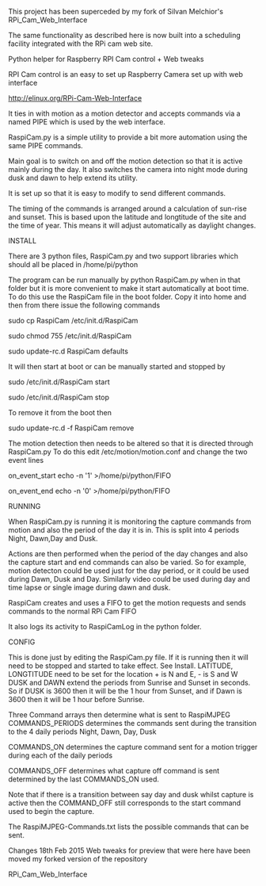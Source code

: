 This project has been superceded by my fork of Silvan Melchior's RPi_Cam_Web_Interface

The same functionality as described here is now built into a scheduling facility integrated
with the RPi cam web site.

Python helper for Raspberry RPI Cam control + Web tweaks

RPI Cam control is an easy to set up Raspberry Camera set up with web interface

http://elinux.org/RPi-Cam-Web-Interface

It ties in with motion as a motion detector and accepts commands via a named PIPE which
is used by the web interface.

RaspiCam.py is a simple utility to provide a bit more automation using the same PIPE commands.

Main goal is to switch on and off the motion detection so that it is active mainly during the day.
It also switches the camera into night mode during dusk and dawn to help extend its utility.

It is set up so that it is easy to modify to send different commands.

The timing of the commands is arranged around a calculation of sun-rise and sunset.
This is based upon the latitude and longtitude of the site and the time of year.
This means it will adjust automatically as daylight changes.

INSTALL

There are 3 python files, RaspiCam.py and two support libraries which should all be placed in
/home/pi/python

The program can be run manually by python RaspiCam.py when in that folder but it is more convenient
to make it start automatically at boot time. To do this use the RaspiCam file in the boot folder.
Copy it into home and then from there issue the following commands

sudo cp RaspiCam /etc/init.d/RaspiCam

sudo chmod 755 /etc/init.d/RaspiCam

sudo update-rc.d RaspiCam defaults

It will then start at boot or can be manually started and stopped by

sudo /etc/init.d/RaspiCam start

sudo /etc/init.d/RaspiCam stop

To remove it from the boot then

sudo update-rc.d -f RaspiCam remove

The motion detection then needs to be altered so that it is directed through RaspiCam.py
To do this edit /etc/motion/motion.conf and change the two event lines

on_event_start echo -n '1' >/home/pi/python/FIFO

on_event_end echo -n '0' >/home/pi/python/FIFO

RUNNING

When RaspiCam.py is running it is monitoring the capture commands from motion and also the
period of the day it is in. This is split into 4 periods Night, Dawn,Day and Dusk.

Actions are then performed when the period of the day changes and also the capture start and end
commands can also be varied. So for example, motion detecton could be used just for the day period,
or it could be used during Dawn, Dusk and Day. Similarly video could be used during day and
time lapse or single image during dawn and dusk.

RaspiCam creates and uses a FIFO to get the motion requests and sends commands to the normal RPi Cam
FIFO

It also logs its activity to RaspiCamLog in the python folder.

CONFIG

This is done just by editing the RaspiCam.py file. If it is running then it will need to be stopped
and started to take effect. See Install.
LATITUDE, LONGTITUDE need to be set for the location + is N and E, - is S and W
DUSK and DAWN extend the periods from Sunrise and Sunset in seconds. So if DUSK is 3600 then it will be the 1 hour
from Sunset, and if Dawn is 3600 then it will be 1 hour before Sunrise.

Three Command arrays then determine what is sent to RaspiMJPEG
COMMANDS_PERIODS determines the commands sent during the transition to the 4 daily periods
Night, Dawn, Day, Dusk

COMMANDS_ON determines the capture command sent for a motion trigger during each of the daily periods

COMMANDS_OFF determines what capture off command is sent determined by the last COMMANDS_ON used.

Note that if there is a transition between say day and dusk whilst capture is active then the COMMAND_OFF
still corresponds to the start command used to begin the capture.

The RaspiMJPEG-Commands.txt lists the possible commands that can be sent.


Changes 18th Feb 2015
Web tweaks for preview that were here have been moved my forked version of the repository

RPi_Cam_Web_Interface

